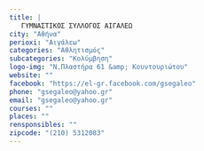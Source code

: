 ```yaml
---
title: |
   ΓΥΜΝΑΣΤΙΚΟΣ ΣΥΛΛΟΓΟΣ ΑΙΓΑΛΕΩ 
city: "Αθήνα"
perioxi: "Αιγάλεω"
categories: "Αθλητισμός"
subcategories: "Κολύμβηση"
logo-img: "Ν.Πλαστήρα 61 &amp; Κουντουριώτου"
website: ""
facebook: "https://el-gr.facebook.com/gsegaleo"
phone: "gsegaleo@yahoo.gr"
email: "gsegaleo@yahoo.gr"
courses: ""
places: ""
rensponsibles: ""
zipcode: "(210) 5312083"
---
```




